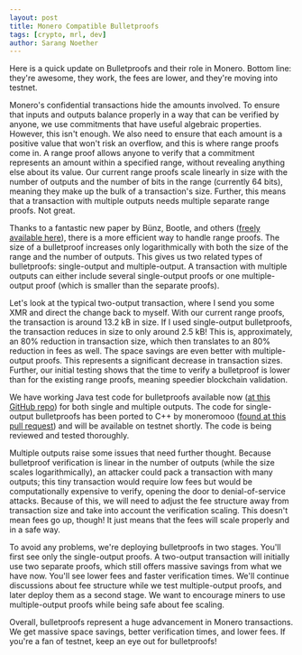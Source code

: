 ```yaml
---
layout: post
title: Monero Compatible Bulletproofs
tags: [crypto, mrl, dev]
author: Sarang Noether
---
```


Here is a quick update on Bulletproofs and their role in Monero. Bottom line: they're awesome, they work, the fees are lower, and they're moving into testnet.  

Monero's confidential transactions hide the amounts involved. To ensure that inputs and outputs balance properly in a way that can be verified by anyone, we use commitments that have useful algebraic properties. However, this isn't enough. We also need to ensure that each amount is a positive value that won't risk an overflow, and this is where range proofs come in. A range proof allows anyone to verify that a commitment represents an amount within a specified range, without revealing anything else about its value. Our current range proofs scale linearly in size with the number of outputs and the number of bits in the range (currently 64 bits), meaning they make up the bulk of a transaction's size. Further, this means that a transaction with multiple outputs needs multiple separate range proofs. Not great.  

Thanks to a fantastic new paper by Bünz, Bootle, and others ([freely available here](https://web.stanford.edu/~buenz/pubs/bulletproofs.pdf)), there is a more efficient way to handle range proofs. The size of a bulletproof increases only logarithmically with both the size of the range and the number of outputs. This gives us two related types of bulletproofs: single-output and multiple-output. A transaction with multiple outputs can either include several single-output proofs or one multiple-output proof (which is smaller than the separate proofs).  

Let's look at the typical two-output transaction, where I send you some XMR and direct the change back to myself. With our current range proofs, the transaction is around 13.2 kB in size. If I used single-output bulletproofs, the transaction reduces in size to only around 2.5 kB! This is, approximately, an 80% reduction in transaction size, which then translates to an 80% reduction in fees as well. The space savings are even better with multiple-output proofs. This represents a significant decrease in transaction sizes. Further, our initial testing shows that the time to verify a bulletproof is lower than for the existing range proofs, meaning speedier blockchain validation.  

We have working Java test code for bulletproofs available now ([at this GitHub repo](https://github.com/b-g-goodell/research-lab/tree/master/source-code/StringCT-java/src/how/monero/hodl/bulletproof)) for both single and multiple outputs. The code for single-output bulletproofs has been ported to C++ by moneromooo ([found at this pull request](https://github.com/monero-project/monero/pull/2883)) and will be available on testnet shortly. The code is being reviewed and tested thoroughly.  

Multiple outputs raise some issues that need further thought. Because bulletproof verification is linear in the number of outputs (while the size scales logarithmically), an attacker could pack a transaction with many outputs; this tiny transaction would require low fees but would be computationally expensive to verify, opening the door to denial-of-service attacks. Because of this, we will need to adjust the fee structure away from transaction size and take into account the verification scaling. This doesn't mean fees go up, though! It just means that the fees will scale properly and in a safe way.  

To avoid any problems, we're deploying bulletproofs in two stages. You'll first see only the single-output proofs. A two-output transaction will initially use two separate proofs, which still offers massive savings from what we have now. You'll see lower fees and faster verification times. We'll continue discussions about fee structure while we test multiple-output proofs, and later deploy them as a second stage. We want to encourage miners to use multiple-output proofs while being safe about fee scaling.  

Overall, bulletproofs represent a huge advancement in Monero transactions. We get massive space savings, better verification times, and lower fees. If you're a fan of testnet, keep an eye out for bulletproofs!  
